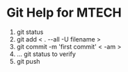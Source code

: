 # Git Help for MTECH

1. git status
2. git add < . --all -U filename > 
3. git commit -m 'first commit' < -am >
4. ... git status to verify
5. git push 


